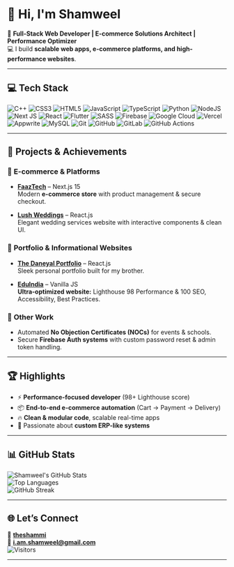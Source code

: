# 👋 Hi, I'm Shamweel  

🚀 **Full-Stack Web Developer | E-commerce Solutions Architect | Performance Optimizer**  
💻 I build **scalable web apps, e-commerce platforms, and high-performance websites**.  

---

## 💻 **Tech Stack**

![C++](https://img.shields.io/badge/-C++-00599C?style=for-the-badge&logo=c%2B%2B&logoColor=white)
![CSS3](https://img.shields.io/badge/-CSS3-1572B6?style=for-the-badge&logo=css3)
![HTML5](https://img.shields.io/badge/-HTML5-E34F26?style=for-the-badge&logo=html5&logoColor=white)
![JavaScript](https://img.shields.io/badge/-JavaScript-F7DF1E?style=for-the-badge&logo=javascript&logoColor=black)
![TypeScript](https://img.shields.io/badge/-TypeScript-3178C6?style=for-the-badge&logo=typescript&logoColor=white)
![Python](https://img.shields.io/badge/-Python-3776AB?style=for-the-badge&logo=python&logoColor=white)
![NodeJS](https://img.shields.io/badge/-Node.js-339933?style=for-the-badge&logo=node.js&logoColor=white)
![Next JS](https://img.shields.io/badge/-Next.js-000000?style=for-the-badge&logo=next.js)
![React](https://img.shields.io/badge/-React-61DAFB?style=for-the-badge&logo=react&logoColor=black)
![Flutter](https://img.shields.io/badge/-Flutter-02569B?style=for-the-badge&logo=flutter)
![SASS](https://img.shields.io/badge/-SASS-CC6699?style=for-the-badge&logo=sass&logoColor=white)
![Firebase](https://img.shields.io/badge/-Firebase-FFCA28?style=for-the-badge&logo=firebase&logoColor=black)
![Google Cloud](https://img.shields.io/badge/-Google%20Cloud-4285F4?style=for-the-badge&logo=google-cloud&logoColor=white)
![Vercel](https://img.shields.io/badge/-Vercel-000000?style=for-the-badge&logo=vercel&logoColor=white)
![Appwrite](https://img.shields.io/badge/-Appwrite-F02E65?style=for-the-badge&logo=appwrite&logoColor=white)
![MySQL](https://img.shields.io/badge/-MySQL-4479A1?style=for-the-badge&logo=mysql&logoColor=white)
![Git](https://img.shields.io/badge/-Git-F05032?style=for-the-badge&logo=git&logoColor=white)
![GitHub](https://img.shields.io/badge/-GitHub-181717?style=for-the-badge&logo=github)
![GitLab](https://img.shields.io/badge/-GitLab-FC6D26?style=for-the-badge&logo=gitlab&logoColor=white)
![GitHub Actions](https://img.shields.io/badge/-GitHub%20Actions-2088FF?style=for-the-badge&logo=github-actions&logoColor=white)

---

## 🚀 **Projects & Achievements**

### 🛒 **E-commerce & Platforms**  
- **[FaazTech](https://faaztech.vercel.app)** – Next.js 15  
  Modern **e-commerce store** with product management & secure checkout.  

- **[Lush Weddings](https://lushweddings.web.app)** – React.js  
  Elegant wedding services website with interactive components & clean UI.  

### 🎨 **Portfolio & Informational Websites**  
- **[The Daneyal Portfolio](https://thedaneyal.web.app)** – React.js  
  Sleek personal portfolio built for my brother.  

- **[EduIndia](https://eduindia.web.app)** – Vanilla JS  
  **Ultra-optimized website:** Lighthouse 98 Performance & 100 SEO, Accessibility, Best Practices.  

### 📄 **Other Work**  
- Automated **No Objection Certificates (NOCs)** for events & schools.  
- Secure **Firebase Auth systems** with custom password reset & admin token handling.  

---

## 🏆 **Highlights**  
- ⚡ **Performance-focused developer** (98+ Lighthouse score)  
- 📦 **End-to-end e-commerce automation** (Cart → Payment → Delivery)  
- 🔥 **Clean & modular code**, scalable real-time apps  
- 🎯 Passionate about **custom ERP-like systems**  

---

## 📊 **GitHub Stats**

![Shamweel's GitHub Stats](https://github-readme-stats.vercel.app/api?username=theshammi&show_icons=true&theme=radical)  
![Top Languages](https://github-readme-stats.vercel.app/api/top-langs/?username=theshammi&layout=compact&theme=radical)  
![GitHub Streak](https://github-readme-streak-stats.herokuapp.com?user=theshammi&theme=radical)  

---

## 🌐 **Let’s Connect**  
💼 [**theshammi**](https://theshammi.web.app)  
📧 **i.am.shamweel@gmail.com**  
![Visitors](https://visitor-badge.laobi.icu/badge?page_id=theshammi.theshammi)

---
